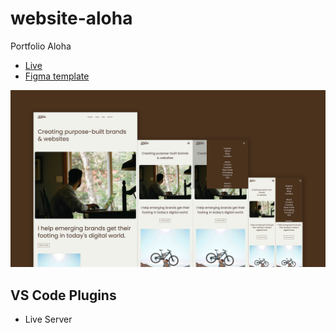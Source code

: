 # website-aloha

Portfolio Aloha

- [Live](https://dddoog9.github.io/website-aloha/)
- [Figma template](https://www.figma.com/file/gZzTYc4Ymam2fKZ0eGHOF5/Aloha-%2B?node-id=0%3A1&t=KEsgIWaeoQuRrwpe-1)

![Website Aloha](https://github.com/dddoog9/website-aloha/raw/main/aloha.jpg)

## VS Code Plugins

- Live Server
